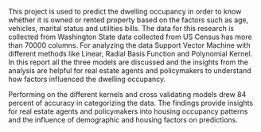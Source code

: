 This project is used to predict the dwelling occupancy in order to know whether it is owned or 
rented property based on the factors such as age, vehicles, marital status and utilities bills. The data 
for this research is collected from Washington State data collected from US Census has more than 
70000 columns. For analyzing the data Support Vector Machine with different methods like Linear, 
Radial Basis Function and Polynomial Kernel. In this report all the three models are discussed and 
the insights from the analysis are helpful for real estate agents and policymakers to understand 
how factors influenced the dwelling occupancy. 

Performing on the different kernels and cross validating models drew 84 percent of 
accuracy in categorizing the data. The findings provide insights for real estate agents and 
policymakers into housing occupancy patterns and the influence of demographic and housing 
factors on predictions. 
